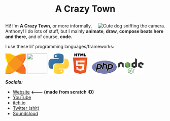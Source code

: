 # <p align="center"><b>A Crazy Town</b></p>
<img align="right" src="https://user-images.githubusercontent.com/47027981/147223424-495d48c3-81d9-4228-8d6b-25d687bfec35.png" alt="Cute dog sniffing the camera.">

Hi! I'm **A Crazy Town**, or more informally, Anthony! I do lots of stuff, but I mainly **animate**, **draw**, **compose beats here and there**, and of course, **code.**

I use these lil' programming languages/frameworks:
<div>
  <a href="https://haxe.org"><img width="64" height="64" src="haxe.png"></a>
  <a href="https://haxeflixel.com"><img width="64" height="64" src="haxeflixel.svg"></a>
  <a href="https://python.org"><img width="64" height="64" src="pypy.png"></a>
  <a href="https://en.wikipedia.org/wiki/HTML5"><img width="64" height="64" src="html5.png"></a>
  <a href="https://php.net"><img width="80" height="43" src="php.png"></a>
  <a href="https://nodejs.org"><img width="80" height="49" src="njs.png"></a>
</div>

***Socials:***
- [Website](https://acrazytown.com/) **<--- (made from scratch :D)**
- [YouTube](https://youtube.com/c/acrazytown)
- [itch.io](https://acrazytown.itch.io/)
- [Twitter (shit)](https://twitter.com/acrazytown)
- [Soundcloud](https://soundcloud.com/a-crazy-town)

